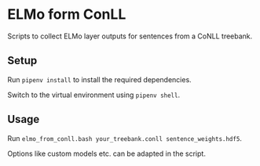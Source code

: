 # ELMo form ConLL
Scripts to collect ELMo layer outputs for sentences from a CoNLL treebank.

## Setup
Run `pipenv install` to install the required dependencies.

Switch to the virtual environment using `pipenv shell`.

## Usage

Run `elmo_from_conll.bash your_treebank.conll sentence_weights.hdf5`.

Options like custom models etc. can be adapted in the script.
